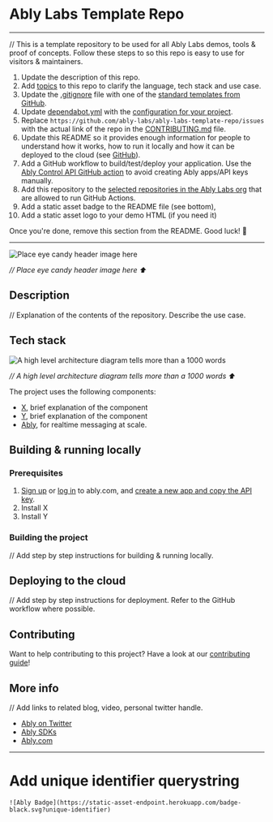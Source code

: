 # Ably Labs Template Repo

---

// This is a template repository to be used for all Ably Labs demos, tools &amp; proof of concepts. Follow these steps to so this repo is easy to use for visitors & maintainers.

1. Update the description of this repo.
2. Add [topics](https://docs.github.com/en/repositories/managing-your-repositorys-settings-and-features/customizing-your-repository/classifying-your-repository-with-topics) to this repo to clarify the language, tech stack and use case.
3. Update the [.gitignore](.gitignore) file with one of the [standard templates from GitHub](https://github.com/github/gitignore).
4. Update [dependabot.yml](.github/dependabot.yml) with the [configuration for your project](https://docs.github.com/en/code-security/supply-chain-security/keeping-your-dependencies-updated-automatically/configuration-options-for-dependency-updates).
5. Replace `https://github.com/ably-labs/ably-labs-template-repo/issues` with the actual link of the repo in the [CONTRIBUTING.md](CONTRIBUTING.md) file.
6. Update this README so it provides enough information for people to understand how it works, how to run it locally and how it can be deployed to the cloud (see [GitHub](https://docs.github.com/en/repositories/managing-your-repositorys-settings-and-features/customizing-your-repository/about-readmes)).
7. Add a GitHub workflow to build/test/deploy your application. Use the [Ably Control API GitHub action](https://github.com/ably-labs/ably-control-api-action) to avoid creating Ably apps/API keys manually.
8. Add this repository to the [selected repositories in the Ably Labs org](https://github.com/organizations/ably-labs/settings/actions) that are allowed to run GitHub Actions.
9. Add a static asset badge to the README file (see bottom),
10. Add a static asset logo to your demo HTML (if you need it)

Once you're done, remove this section from the README. Good luck! 💪

---

![Place eye candy header image here](https://placekitten.com/640/360)

*// Place eye candy header image here ⬆️*

## Description

// Explanation of the contents of the repository. Describe the use case.

## Tech stack

![A high level architecture diagram tells more than a 1000 words](https://placekitten.com/480/240)

*// A high level architecture diagram tells more than a 1000 words ⬆️*

The project uses the following components:

- [X](), brief explanation of the component
- [Y](), brief explanation of the component
- [Ably](https://ably.com/), for realtime messaging at scale.

## Building & running locally

### Prerequisites

1. [Sign up](https://ably.com/signup) or [log in](https://ably.com/login) to ably.com, and [create a new app and copy the API key](https://faqs.ably.com/setting-up-and-managing-api-keys).
2. Install X
3. Install Y

### Building the project

// Add step by step instructions for building & running locally.

## Deploying to the cloud

// Add step by step instructions for deployment. Refer to the GitHub workflow where possible.

## Contributing

Want to help contributing to this project? Have a look at our [contributing guide](CONTRIBUTING.md)!

## More info

// Add links to related blog, video, personal twitter handle.

- [Ably on Twitter](https://twitter.com/ablyrealtime)
- [Ably SDKs](https://github.com/ably/)
- [Ably.com](https://ably.com)

---

# Add unique identifier querystring
```
![Ably Badge](https://static-asset-endpoint.herokuapp.com/badge-black.svg?unique-identifier)
```
